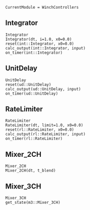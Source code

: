 ```@meta
CurrentModule = WinchControllers
```
## Integrator
```@docs
Integrator
Integrator(dt, i=1.0, x0=0.0)
reset(int::Integrator, x0=0.0)
calc_output(int::Integrator, input)
on_timer(int::Integrator)
```

## UnitDelay
```@docs
UnitDelay
reset(ud::UnitDelay)
calc_output(ud::UnitDelay, input)
on_timer(ud::UnitDelay)
```

## RateLimiter
```@docs
RateLimiter
RateLimiter(dt, limit=1.0, x0=0.0)
reset(rl::RateLimiter, x0=0.0)
calc_output(rl::RateLimiter, input)
on_timer(rl::RateLimiter)
```

## Mixer_2CH
```@docs
Mixer_2CH
Mixer_2CH(dt, t_blend)
```

## Mixer_3CH
```@docs
Mixer_3CH
get_state(m3::Mixer_3CH)
```